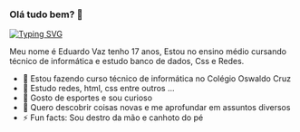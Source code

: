 ### Olá tudo bem? 👋

[![Typing SVG](https://readme-typing-svg.demolab.com/?lines=Hello!+👋+My+name+is+Carlos.;Also+known+as+Buiu+:D;Welcome+to+my+github+:P)](https://git.io/typing-svg)

Meu nome é Eduardo Vaz tenho 17 anos, Estou no ensino médio cursando técnico de informática e estudo banco de dados, Css e Redes.


- 🔭 Estou fazendo curso técnico de informática no Colégio Oswaldo Cruz 
- 🌱 Estudo redes, html, css entre outros ...
- 👯 Gosto de esportes e sou curioso  
- 🤔 Quero descobrir coisas novas e me aprofundar em assuntos diversos 
- ⚡ Fun facts: Sou destro da mão e canhoto do pé 

